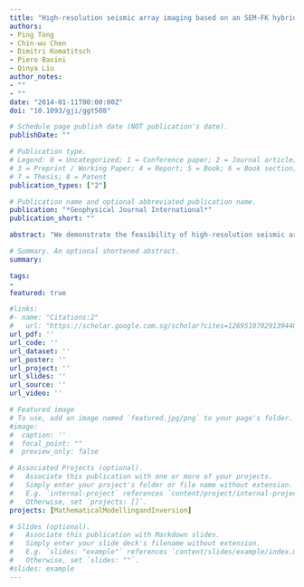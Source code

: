 ```yaml
---
title: "High-resolution seismic array imaging based on an SEM-FK hybrid method"
authors:
- Ping Tong
- Chin-wu Chen
- Dimitri Komatitsch
- Piero Basini
- Qinya Liu
author_notes:
- ""
- ""
date: "2014-01-11T00:00:00Z"
doi: "10.1093/gji/ggt508"

# Schedule page publish date (NOT publication's date).
publishDate: ""

# Publication type.
# Legend: 0 = Uncategorized; 1 = Conference paper; 2 = Journal article;
# 3 = Preprint / Working Paper; 4 = Report; 5 = Book; 6 = Book section;
# 7 = Thesis; 8 = Patent
publication_types: ["2"]

# Publication name and optional abbreviated publication name.
publication: "*Geophysical Journal International*"
publication_short: ""

abstract: "We demonstrate the feasibility of high-resolution seismic array imaging based on teleseismic recordings using full numerical wave simulations. We develop a hybrid method that interfaces a frequency–wavenumber (FK) calculation, which provides analytical solutions to 1-D layered background models with a spectral-element (SEM) numerical solver to calculate synthetic responses of local media to plane-wave incidence.This hybrid method accurately deals with local heterogeneities and discontinuity undulations, and represents an efficient tool for the forward modelling of teleseismic coda (including converted and scattered) waves. We benchmark the accuracy of the SEM-FK hybrid method against FK solutions for 1-D media. We then compute sensitivity kernels for teleseismic coda waves by interacting the forward teleseismic waves with an adjoint wavefield, produced by injecting coda waves as adjoint sources, based on adjoint techniques. These sensitivity kernels provide the basis for mapping variations in subsurface discontinuities, density and velocity structures through non-linear conjugate-gradient methods. We illustrate various synthetic imaging experiments, including discontinuity characterization, volumetric structural inversion for the crust or subduction zones. These tests show that using pre-conditioners based upon the scaled product of sensitivity kernels for different phases, combining finite-frequency traveltime and waveform inversion, and/or adopting hierarchical inversions from long- to short-period waveforms could reduce the non-linearity of the seismic inverse problem and speed up its convergence. The encouraging results of these synthetic examples suggest that inversion of teleseismic coda phases based on the SEM-FK hybrid method and adjoint techniques is a promising tool for structural imaging beneath dense seismic arrays."

# Summary. An optional shortened abstract.
summary:

tags:
-
featured: true

#links:
#- name: "Citations:2"
#   url: "https://scholar.google.com.sg/scholar?cites=12695107029139440308&as_sdt=2005&sciodt=0,5&hl=en"
url_pdf: ''
url_code: ''
url_dataset: ''
url_poster: ''
url_project: ''
url_slides: ''
url_source: ''
url_video: ''

# Featured image
# To use, add an image named `featured.jpg/png` to your page's folder.
#image:
#  caption: ''
#  focal_point: ""
#  preview_only: false

# Associated Projects (optional).
#   Associate this publication with one or more of your projects.
#   Simply enter your project's folder or file name without extension.
#   E.g. `internal-project` references `content/project/internal-project/index.md`.
#   Otherwise, set `projects: []`.
projects: [MathematicalModellingandInversion]

# Slides (optional).
#   Associate this publication with Markdown slides.
#   Simply enter your slide deck's filename without extension.
#   E.g. `slides: "example"` references `content/slides/example/index.md`.
#   Otherwise, set `slides: ""`.
#slides: example
---
```


